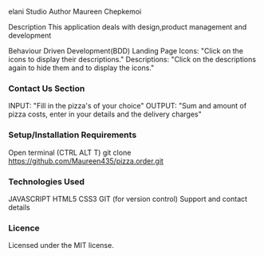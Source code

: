 elani Studio
Author
Maureen Chepkemoi

Description
This application deals with design,product management and development

Behaviour Driven Development(BDD)
Landing Page
Icons: "Click on the icons to display their descriptions." Descriptions: "Click on the descriptions again to hide them and to display the icons."
### Contact Us Section

INPUT: "Fill in the pizza's of your choice" OUTPUT: "Sum and amount of pizza costs, enter in your details and the delivery charges"

### Setup/Installation Requirements

Open terminal (CTRL ALT T) git clone https://github.com/Maureen435/pizza.order.git 

### Technologies Used

JAVASCRIPT HTML5 CSS3 GIT (for version control) Support and contact details

### Licence
Licensed under the MIT license.